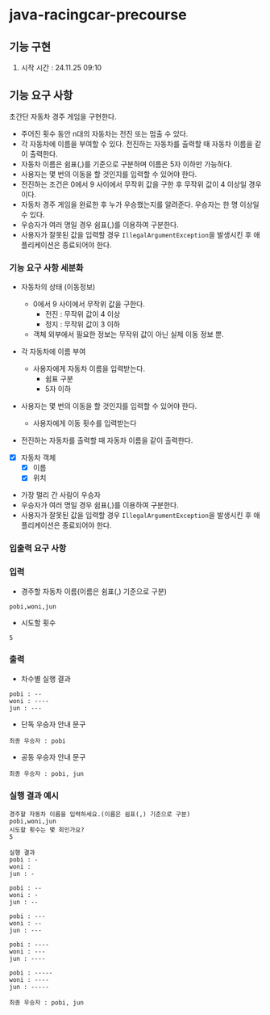 # java-racingcar-precourse

## 기능 구현
1. 시작 시간 : 24.11.25 09:10

## **기능 요구 사항**

초간단 자동차 경주 게임을 구현한다.

- 주어진 횟수 동안 n대의 자동차는 전진 또는 멈출 수 있다.
- 각 자동차에 이름을 부여할 수 있다. 전진하는 자동차를 출력할 때 자동차 이름을 같이 출력한다.
- 자동차 이름은 쉼표(,)를 기준으로 구분하며 이름은 5자 이하만 가능하다.
- 사용자는 몇 번의 이동을 할 것인지를 입력할 수 있어야 한다.
- 전진하는 조건은 0에서 9 사이에서 무작위 값을 구한 후 무작위 값이 4 이상일 경우이다.
- 자동차 경주 게임을 완료한 후 누가 우승했는지를 알려준다. 우승자는 한 명 이상일 수 있다.
- 우승자가 여러 명일 경우 쉼표(,)를 이용하여 구분한다.
- 사용자가 잘못된 값을 입력할 경우 `IllegalArgumentException`을 발생시킨 후 애플리케이션은 종료되어야 한다.

### **기능 요구 사항 세분화**
- 자동차의 상태 (이동정보)
  - 0에서 9 사이에서 무작위 값을 구한다.
    - 전진 : 무작위 값이 4 이상
    - 정지 : 무작위 값이 3 이하
  - 객체 외부에서 필요한 정보는 무작위 값이 아닌 실제 이동 정보 뿐.

- 각 자동차에 이름 부여
  - 사용자에게 자동차 이름을 입력받는다.
    - 쉼표 구분
    - 5자 이하
- 사용자는 몇 번의 이동을 할 것인지를 입력할 수 있어야 한다.
  - 사용자에게 이동 횟수를 입력받는다
- 전진하는 자동차를 출력할 때 자동차 이름을 같이 출력한다.

- [x] 자동차 객체
  - [x] 이름
  - [x] 위치

- 가장 멀리 간 사람이 우승자
- 우승자가 여러 명일 경우 쉼표(,)를 이용하여 구분한다.
- 사용자가 잘못된 값을 입력할 경우 `IllegalArgumentException`을 발생시킨 후 애플리케이션은 종료되어야 한다.

### **입출력 요구 사항**

### **입력**

- 경주할 자동차 이름(이름은 쉼표(,) 기준으로 구분)

```
pobi,woni,jun
```

- 시도할 횟수

```
5
```

### **출력**

- 차수별 실행 결과

```
pobi : --
woni : ----
jun : ---
```

- 단독 우승자 안내 문구

```
최종 우승자 : pobi
```

- 공동 우승자 안내 문구

```
최종 우승자 : pobi, jun
```

### **실행 결과 예시**

```
경주할 자동차 이름을 입력하세요.(이름은 쉼표(,) 기준으로 구분)
pobi,woni,jun
시도할 횟수는 몇 회인가요?
5

실행 결과
pobi : -
woni :
jun : -

pobi : --
woni : -
jun : --

pobi : ---
woni : --
jun : ---

pobi : ----
woni : ---
jun : ----

pobi : -----
woni : ----
jun : -----

최종 우승자 : pobi, jun
```